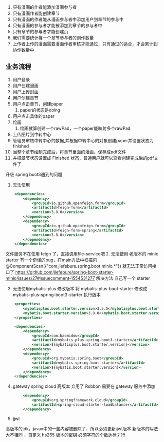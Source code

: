1. 只有漫画的作者能添加漫画参与者
2. 只有漫画作者能创建章节
3. 只有漫画的作者能从漫画参与者中添加用户到章节的参与中
4. 只有漫画的参与者才能被添加到章节的参与者中
5. 只有章节的参与者才能创建页
6. 我们需要统计每一个章节参与者的创作数量
7. 上传者上传的漫画需要漫画作者审核才能通过，只有通过的适合，才会累计到协作数量中

## 业务流程

1. 用户登录
2. 用户创建漫画
3. 用户上传封面
4. 用户创建章节
5. 用户点击章节，创建paper
   1. paper的状态是doing
6. 用户点击具体的paper
7. 绘画
   1. 绘画就算创建一个rawPad，一个paper能映射多个rawPad
8. 上传图片到中转中心
9. 管理员审核中转中心的数据,并根据中转中心的对象创建paper并设置状态为finished
10. 当整个章节绘制完成后，将章节里面的漫画，保存成pdf文件
11. 并把章节状态设置成 Finished 状态，普通用户就可以查看创建完成后的pdf文件了


升级 spring boot3遇到的问题
1. 无法使用
```xml
    <dependencies>
        <dependency>
            <groupId>io.github.openfeign.form</groupId>
            <artifactId>feign-form</artifactId>
            <version>3.8.0</version>
        </dependency>
        <dependency>
            <groupId>io.github.openfeign.form</groupId>
            <artifactId>feign-form-spring</artifactId>
            <version>3.8.0</version>
        </dependency>
    </dependencies>
```
文件服务不在使用  feign 了，直接调用file-service吧
2. 无法使用 老版本的 minio starter
有一个奇怪的bug，在main方法中扫描包
 @ComponentScan({"com.jlefebure.spring.boot.minio.*"})
就无法正常访问接口了
   https://github.com/jlefebure/spring-boot-starter-minio/issues/27#issuecomment-1554531277
解决方法
自己写一个 starter

3. 无法使用mybatis-plus
修改版本
将
<artifactId>mybatis-plus-boot-starter</artifactId>
修改成
<artifactId>mybatis-plus-spring-boot3-starter</artifactId>
执行版本 
```xml
    <properties>    
        <mybatisplus.boot.starter.version>3.5.5</mybatisplus.boot.starter.version>
        <mybatis.boot.starter.version>3.0.0</mybatis.boot.starter.version>
    </properties>
```
```xml
    <dependencies>
        <dependency>
            <groupId>com.baomidou</groupId>
            <artifactId>mybatis-plus-spring-boot3-starter</artifactId>
            <version>${mybatisplus.boot.starter.version}</version>
        </dependency>
        <dependency>
            <groupId>org.mybatis.spring.boot</groupId>
            <artifactId>mybatis-spring-boot-starter</artifactId>
            <version>${mybatis.boot.starter.version}</version>
        </dependency>
    </dependencies>
```

4. gateway
spring cloud 高版本 弃用了 Robbon 需要在 gateway 服务中添加

```xml
        <dependency>
            <groupId>org.springframework.cloud</groupId>
            <artifactId>spring-cloud-starter-loadbalancer</artifactId>
        </dependency>
```

5. jjwt

高版本的jdk，javax中的一些内容被删除了，所以必须更新jjwt版本
新版本的写法大不相同 ，自定义 hs265 版本的密钥 必须字符的个数达标才行





